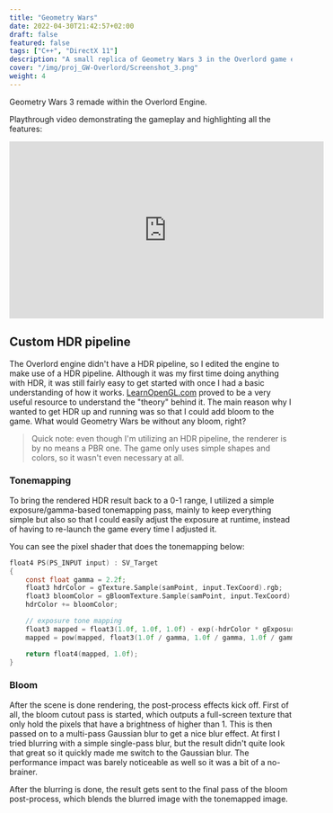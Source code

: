 ```yaml
---
title: "Geometry Wars"
date: 2022-04-30T21:42:57+02:00
draft: false
featured: false
tags: ["C++", "DirectX 11"]
description: "A small replica of Geometry Wars 3 in the Overlord game engine."
cover: "/img/proj_GW-Overlord/Screenshot_3.png"
weight: 4
---
```


Geometry Wars 3 remade within the Overlord Engine.



Playthrough video demonstrating the gameplay and highlighting all the features:

<iframe width="560" height="315" src="https://www.youtube.com/embed/szag3OTdOTk" frameborder="0" allow="accelerometer; autoplay; clipboard-write; encrypted-media; gyroscope; picture-in-picture" allowfullscreen></iframe>


## Custom HDR pipeline

The Overlord engine didn't have a HDR pipeline, so I edited the engine to make use of a HDR pipeline. Although it was my first time doing anything with HDR, it was still fairly easy to get started with once I had a basic understanding of how it works. [LearnOpenGL.com](https://learnopengl.com) proved to be a very useful resource to understand the "theory" behind it.
The main reason why I wanted to get HDR up and running was so that I could add bloom to the game. What would Geometry Wars be without any bloom, right?

> Quick note: even though I'm utilizing an HDR pipeline, the renderer is by no means a PBR one. The game only uses simple shapes and colors, so it wasn't even necessary at all.


### Tonemapping

To bring the rendered HDR result back to a 0-1 range, I utilized a simple exposure/gamma-based tonemapping pass, mainly to keep everything simple but also so that I could easily adjust the exposure at runtime, instead of having to re-launch the game every time I adjusted it.

You can see the pixel shader that does the tonemapping below:

```c
float4 PS(PS_INPUT input) : SV_Target
{
    const float gamma = 2.2f;
    float3 hdrColor = gTexture.Sample(samPoint, input.TexCoord).rgb;
    float3 bloomColor = gBloomTexture.Sample(samPoint, input.TexCoord).rgb;
    hdrColor += bloomColor;

    // exposure tone mapping
    float3 mapped = float3(1.0f, 1.0f, 1.0f) - exp(-hdrColor * gExposure);
    mapped = pow(mapped, float3(1.0f / gamma, 1.0f / gamma, 1.0f / gamma));

    return float4(mapped, 1.0f);
}
```


### Bloom

After the scene is done rendering, the post-process effects kick off. First of all, the bloom cutout pass is started, which outputs a full-screen texture that only hold the pixels that have a brightness of higher than 1.
This is then passed on to a multi-pass Gaussian blur to get a nice blur effect. At first I tried blurring with a simple single-pass blur, but the result didn't quite look that great so it quickly made me switch to the Gaussian blur. The performance impact was barely noticeable as well so it was a bit of a no-brainer.

After the blurring is done, the result gets sent to the final pass of the bloom post-process, which blends the blurred image with the tonemapped image.
